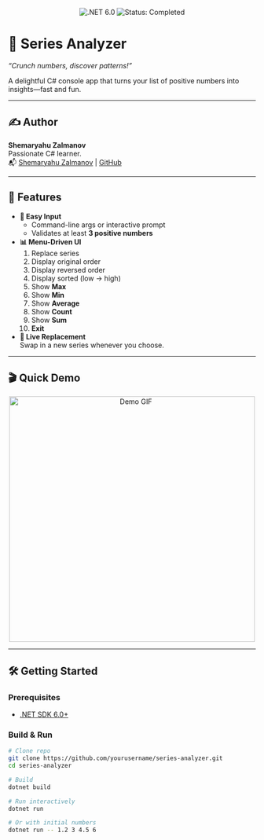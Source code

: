 ﻿<!-- Project Badges -->
<p align="center">
  <img src="https://img.shields.io/badge/.NET-6.0-blue?logo=dotnet" alt=".NET 6.0" />
  <img src="https://img.shields.io/badge/Status-Completed-green" alt="Status: Completed" />
</p>

# 🎉 Series Analyzer

*“Crunch numbers, discover patterns!”*

A delightful C# console app that turns your list of positive numbers into insights—fast and fun.


---
## ✍️ Author

**Shemaryahu Zalmanov**  
Passionate C# learner.  
📬 [Shemaryahu Zalmanov](mailto:shemaryahuz@gmaile.com) | [GitHub](https://github.com/shemaryahuz)

---
## 🚀 Features

- **🥳 Easy Input**  
  - Command-line args or interactive prompt  
  - Validates at least **3 positive numbers**  
- **📊 Menu-Driven UI**  
  1. Replace series  
  2. Display original order  
  3. Display reversed order  
  4. Display sorted (low → high)  
  5. Show **Max**  
  6. Show **Min**  
  7. Show **Average**  
  8. Show **Count**  
  9. Show **Sum**  
  10. **Exit**  
- **🔄 Live Replacement**  
  Swap in a new series whenever you choose.

---

## 🎬 Quick Demo

<p align="center">
  <img src="https://media.giphy.com/media/l0MYC0LajbaPoEADu/giphy.gif" alt="Demo GIF" width="500"/>
</p>

---

## 🛠️ Getting Started

### Prerequisites

- [.NET SDK 6.0+](https://dotnet.microsoft.com/download)

### Build & Run
```bash
# Clone repo
git clone https://github.com/yourusername/series-analyzer.git
cd series-analyzer

# Build
dotnet build

# Run interactively
dotnet run

# Or with initial numbers
dotnet run -- 1.2 3 4.5 6